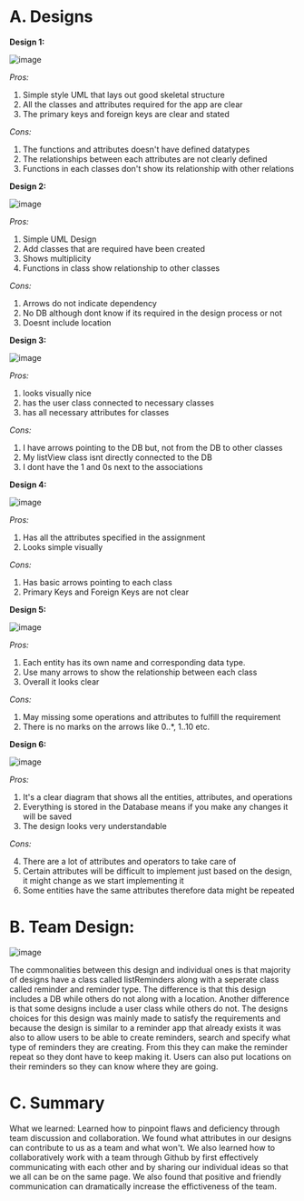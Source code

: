 # A. Designs

**Design 1:**

![image](https://github.com/qc-se-fall2021/370Fall21Sec36Team1/blob/main/GroupProject/Design-Individual/images/Minjae.PNG)

_Pros:_

1. Simple style UML that lays out good skeletal structure
2. All the classes and attributes required for the app are clear
3. The primary keys and foreign keys are clear and stated

_Cons:_

1. The functions and attributes doesn't have defined datatypes
2. The relationships between each attributes are not clearly defined
3. Functions in each classes don't show its relationship with other relations

**Design 2:**

![image](https://github.com/qc-se-fall2021/370Fall21Sec36Team1/blob/main/GroupProject/Design-Individual/images/Jason.PNG)

_Pros:_

1. Simple UML Design
2. Add classes that are required have been created
3. Shows multiplicity
4. Functions in class show relationship to other classes

_Cons:_

1. Arrows do not indicate dependency
2. No DB although dont know if its required in the design process or not
3. Doesnt include location

**Design 3:**

![image](https://github.com/qc-se-fall2021/370Fall21Sec36Team1/blob/main/GroupProject/Design-Individual/images/Ensar.PNG)

_Pros:_

1. looks visually nice
2. has the user class connected to necessary classes
3. has all necessary attributes for classes

_Cons:_

1. I have arrows pointing to the DB but, not from the DB to other classes
2. My listView class isnt directly connected to the DB
3. I dont have the 1 and 0s next to the associations

**Design 4:**

![image](https://github.com/qc-se-fall2021/370Fall21Sec36Team1/blob/main/GroupProject/Design-Individual/images/Johnny.PNG)

_Pros:_

1. Has all the attributes specified in the assignment
2. Looks simple visually

_Cons:_

1. Has basic arrows pointing to each class
2. Primary Keys and Foreign Keys are not clear

**Design 5:**

![image](https://github.com/qc-se-fall2021/370Fall21Sec36Team1/blob/main/GroupProject/Design-Individual/images/Weixian.PNG)

_Pros:_

1. Each entity has its own name and corresponding data type.
2. Use many arrows to show the relationship between each class
3. Overall it looks clear

_Cons:_

1. May missing some operations and attributes to fulfill the requirement
2. There is no marks on the arrows like 0..\*, 1..10 etc.

**Design 6:**

![image](https://github.com/qc-se-fall2021/370Fall21Sec36Team1/blob/main/GroupProject/Design-Individual/images/Prity.PNG)

_Pros:_

1. It's a clear diagram that shows all the entities, attributes, and operations
2. Everything is stored in the Database means if you make any changes it will be saved
3. The design looks very understandable

_Cons:_

4. There are a lot of attributes and operators to take care of
5. Certain attributes will be difficult to implement just based on the design, it might change as we start implementing it
6. Some entities have the same attributes therefore data might be repeated

# B. Team Design:

![image](https://github.com/qc-se-fall2021/370Fall21Sec36Team1/blob/main/GroupProject/Design-Individual/images/Johnny.PNG)

The commonalities between this design and individual ones is that majority of designs have a class called listReminders along with a seperate class called reminder and reminder type.
The difference is that this design includes a DB while others do not along with a location. Another difference is that some designs include a user class while others do not.
The designs choices for this design was mainly made to satisfy the requirements and because the design is similar to a reminder app that already exists it was also to allow users to be able to create reminders, search and specify what type of reminders they are creating. From this they can make the reminder repeat so they dont have to keep making it. Users can also put locations on their reminders so they can know where they are going.

# C. Summary

What we learned: Learned how to pinpoint flaws and deficiency through team discussion and collaboration. We found what attributes in our designs can contribute to us as a team and what won't. We also learned how to collaboratively work with a team through Github by first effectively communicating with each other and by sharing our individual ideas so that we all can be on the same page. We also found that positive and friendly communication can dramatically increase the effictiveness of the team.
